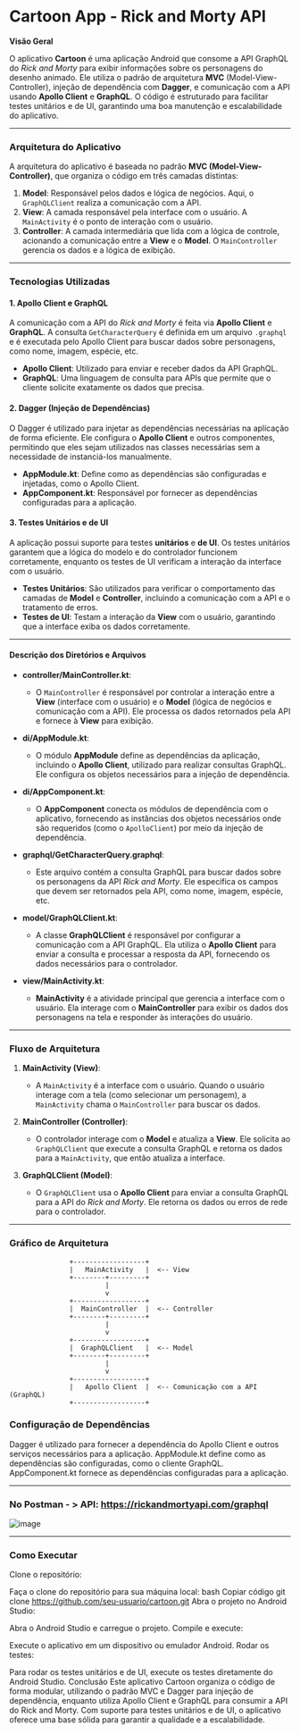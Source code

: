 # **Cartoon App - Rick and Morty API**

**Visão Geral**

O aplicativo **Cartoon** é uma aplicação Android que consome a API GraphQL do *Rick and Morty* para exibir informações sobre os personagens do desenho animado. Ele utiliza o padrão de arquitetura **MVC** (Model-View-Controller), injeção de dependência com **Dagger**, e comunicação com a API usando **Apollo Client** e **GraphQL**. O código é estruturado para facilitar testes unitários e de UI, garantindo uma boa manutenção e escalabilidade do aplicativo.

---

### **Arquitetura do Aplicativo**

A arquitetura do aplicativo é baseada no padrão **MVC (Model-View-Controller)**, que organiza o código em três camadas distintas:

1. **Model**: Responsável pelos dados e lógica de negócios. Aqui, o `GraphQLClient` realiza a comunicação com a API.
2. **View**: A camada responsável pela interface com o usuário. A `MainActivity` é o ponto de interação com o usuário.
3. **Controller**: A camada intermediária que lida com a lógica de controle, acionando a comunicação entre a **View** e o **Model**. O `MainController` gerencia os dados e a lógica de exibição.

---

### **Tecnologias Utilizadas**

#### **1. Apollo Client e GraphQL**
A comunicação com a API do *Rick and Morty* é feita via **Apollo Client** e **GraphQL**. A consulta `GetCharacterQuery` é definida em um arquivo `.graphql` e é executada pelo Apollo Client para buscar dados sobre personagens, como nome, imagem, espécie, etc.

- **Apollo Client**: Utilizado para enviar e receber dados da API GraphQL.
- **GraphQL**: Uma linguagem de consulta para APIs que permite que o cliente solicite exatamente os dados que precisa.

#### **2. Dagger (Injeção de Dependências)**
O Dagger é utilizado para injetar as dependências necessárias na aplicação de forma eficiente. Ele configura o **Apollo Client** e outros componentes, permitindo que eles sejam utilizados nas classes necessárias sem a necessidade de instanciá-los manualmente.

- **AppModule.kt**: Define como as dependências são configuradas e injetadas, como o Apollo Client.
- **AppComponent.kt**: Responsável por fornecer as dependências configuradas para a aplicação.

#### **3. Testes Unitários e de UI**
A aplicação possui suporte para testes **unitários** e **de UI**. Os testes unitários garantem que a lógica do modelo e do controlador funcionem corretamente, enquanto os testes de UI verificam a interação da interface com o usuário.

- **Testes Unitários**: São utilizados para verificar o comportamento das camadas de **Model** e **Controller**, incluindo a comunicação com a API e o tratamento de erros.
- **Testes de UI**: Testam a interação da **View** com o usuário, garantindo que a interface exiba os dados corretamente.

---

#### **Descrição dos Diretórios e Arquivos**

- **controller/MainController.kt**:
   - O `MainController` é responsável por controlar a interação entre a **View** (interface com o usuário) e o **Model** (lógica de negócios e comunicação com a API). Ele processa os dados retornados pela API e fornece à **View** para exibição.

- **di/AppModule.kt**:
   - O módulo **AppModule** define as dependências da aplicação, incluindo o **Apollo Client**, utilizado para realizar consultas GraphQL. Ele configura os objetos necessários para a injeção de dependência.

- **di/AppComponent.kt**:
   - O **AppComponent** conecta os módulos de dependência com o aplicativo, fornecendo as instâncias dos objetos necessários onde são requeridos (como o `ApolloClient`) por meio da injeção de dependência.

- **graphql/GetCharacterQuery.graphql**:
   - Este arquivo contém a consulta GraphQL para buscar dados sobre os personagens da API *Rick and Morty*. Ele especifica os campos que devem ser retornados pela API, como nome, imagem, espécie, etc.

- **model/GraphQLClient.kt**:
   - A classe **GraphQLClient** é responsável por configurar a comunicação com a API GraphQL. Ela utiliza o **Apollo Client** para enviar a consulta e processar a resposta da API, fornecendo os dados necessários para o controlador.

- **view/MainActivity.kt**:
   - **MainActivity** é a atividade principal que gerencia a interface com o usuário. Ela interage com o **MainController** para exibir os dados dos personagens na tela e responder às interações do usuário.


---

### **Fluxo de Arquitetura**

1. **MainActivity (View)**:
   - A `MainActivity` é a interface com o usuário. Quando o usuário interage com a tela (como selecionar um personagem), a `MainActivity` chama o `MainController` para buscar os dados.

2. **MainController (Controller)**:
   - O controlador interage com o **Model** e atualiza a **View**. Ele solicita ao `GraphQLClient` que execute a consulta GraphQL e retorna os dados para a `MainActivity`, que então atualiza a interface.

3. **GraphQLClient (Model)**:
   - O `GraphQLClient` usa o **Apollo Client** para enviar a consulta GraphQL para a API do *Rick and Morty*. Ele retorna os dados ou erros de rede para o controlador.

---

### **Gráfico de Arquitetura**

```plaintext
               +------------------+
               |   MainActivity   |  <-- View
               +--------+---------+
                        |
                        v
               +------------------+
               |  MainController  |  <-- Controller
               +--------+---------+
                        |
                        v
               +------------------+
               |  GraphQLClient   |  <-- Model
               +--------+---------+
                        |
                        v
               +------------------+
               |   Apollo Client  |  <-- Comunicação com a API (GraphQL)
               +------------------+
```

### Configuração de Dependências

Dagger é utilizado para fornecer a dependência do Apollo Client e outros serviços necessários para a aplicação.
AppModule.kt define como as dependências são configuradas, como o cliente GraphQL.
AppComponent.kt fornece as dependências configuradas para a aplicação.

---
### No Postman - > API: https://rickandmortyapi.com/graphql

![image](https://github.com/user-attachments/assets/ab7e1ec9-4ab5-409f-a05f-8b9516747b35)

---

### Como Executar

Clone o repositório:

Faça o clone do repositório para sua máquina local:
bash
Copiar código
git clone https://github.com/seu-usuario/cartoon.git
Abra o projeto no Android Studio:

Abra o Android Studio e carregue o projeto.
Compile e execute:

Execute o aplicativo em um dispositivo ou emulador Android.
Rodar os testes:

Para rodar os testes unitários e de UI, execute os testes diretamente do Android Studio.
Conclusão
Este aplicativo Cartoon organiza o código de forma modular, utilizando o padrão MVC e Dagger para injeção de dependência, enquanto utiliza Apollo Client e GraphQL para consumir a API do Rick and Morty. Com suporte para testes unitários e de UI, o aplicativo oferece uma base sólida para garantir a qualidade e a escalabilidade.
